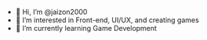 - 👋 Hi, I’m @jaizon2000
- 👀 I’m interested in Front-end, UI/UX, and creating games
- 🌱 I’m currently learning Game Development
<!---- 💞️ I’m looking to collaborate on N/A
- 📫 How to reach me  --->

<!---
jaizon2000/jaizon2000 is a ✨ special ✨ repository because its `README.md` (this file) appears on your GitHub profile.
You can click the Preview link to take a look at your changes.
--->
